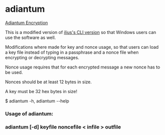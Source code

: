 # adiantum

[Adiantum Encryption](https://security.googleblog.com/2019/02/introducing-adiantum-encryption-for.html)

This is a modified version of [ilius's CLI version](https://github.com/ilius/adiantum-cli) so that Windows users can use the software as well.

Modifications where made for key and nonce usage, so that users can load a key file instead of typing in a passphrase and a nonce file when encrypting or decrypting messages.

Nonce usage requires that for each encrypted message a new nonce has to be used.

Nonces should be at least 12 bytes in size.

A key must be 32 hex bytes in size!

$ adiantum -h, adiantum --help

### Usage of adiantum:

### adiantum [-d] keyfile noncefile < infile > outfile
